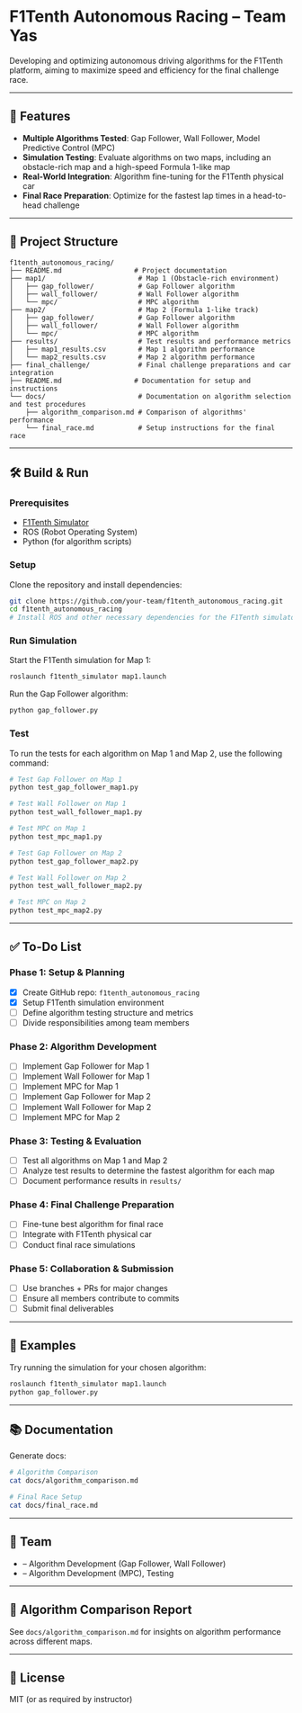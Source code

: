 # F1Tenth Autonomous Racing – Team Yas

Developing and optimizing autonomous driving algorithms for the F1Tenth platform, aiming to maximize speed and efficiency for the final challenge race.

---

## 🚀 Features

- **Multiple Algorithms Tested**: Gap Follower, Wall Follower, Model Predictive Control (MPC)
- **Simulation Testing**: Evaluate algorithms on two maps, including an obstacle-rich map and a high-speed Formula 1-like map
- **Real-World Integration**: Algorithm fine-tuning for the F1Tenth physical car
- **Final Race Preparation**: Optimize for the fastest lap times in a head-to-head challenge

---

## 📂 Project Structure

```
f1tenth_autonomous_racing/
├── README.md                  # Project documentation
├── map1/                       # Map 1 (Obstacle-rich environment)
│   ├── gap_follower/           # Gap Follower algorithm
│   ├── wall_follower/          # Wall Follower algorithm
│   └── mpc/                    # MPC algorithm
├── map2/                       # Map 2 (Formula 1-like track)
│   ├── gap_follower/           # Gap Follower algorithm
│   ├── wall_follower/          # Wall Follower algorithm
│   └── mpc/                    # MPC algorithm
├── results/                    # Test results and performance metrics
│   ├── map1_results.csv        # Map 1 algorithm performance
│   └── map2_results.csv        # Map 2 algorithm performance
├── final_challenge/            # Final challenge preparations and car integration
├── README.md                  # Documentation for setup and instructions
└── docs/                       # Documentation on algorithm selection and test procedures
    ├── algorithm_comparison.md # Comparison of algorithms' performance
    └── final_race.md           # Setup instructions for the final race
```

---

## 🛠️ Build & Run

### Prerequisites
- [F1Tenth Simulator](https://github.com/F1Tenth/f1tenth_simulator)
- ROS (Robot Operating System)
- Python (for algorithm scripts)

### Setup

Clone the repository and install dependencies:

```bash
git clone https://github.com/your-team/f1tenth_autonomous_racing.git
cd f1tenth_autonomous_racing
# Install ROS and other necessary dependencies for the F1Tenth simulator
```

### Run Simulation

Start the F1Tenth simulation for Map 1:

```bash
roslaunch f1tenth_simulator map1.launch
```

Run the Gap Follower algorithm:

```bash
python gap_follower.py
```

### Test

To run the tests for each algorithm on Map 1 and Map 2, use the following command:

```bash
# Test Gap Follower on Map 1
python test_gap_follower_map1.py

# Test Wall Follower on Map 1
python test_wall_follower_map1.py

# Test MPC on Map 1
python test_mpc_map1.py

# Test Gap Follower on Map 2
python test_gap_follower_map2.py

# Test Wall Follower on Map 2
python test_wall_follower_map2.py

# Test MPC on Map 2
python test_mpc_map2.py
```

---

## ✅ To-Do List

### Phase 1: Setup & Planning
- [x] Create GitHub repo: `f1tenth_autonomous_racing`
- [x] Setup F1Tenth simulation environment
- [ ] Define algorithm testing structure and metrics
- [ ] Divide responsibilities among team members

### Phase 2: Algorithm Development
- [ ] Implement Gap Follower for Map 1
- [ ] Implement Wall Follower for Map 1
- [ ] Implement MPC for Map 1
- [ ] Implement Gap Follower for Map 2
- [ ] Implement Wall Follower for Map 2
- [ ] Implement MPC for Map 2

### Phase 3: Testing & Evaluation
- [ ] Test all algorithms on Map 1 and Map 2
- [ ] Analyze test results to determine the fastest algorithm for each map
- [ ] Document performance results in `results/`

### Phase 4: Final Challenge Preparation
- [ ] Fine-tune best algorithm for final race
- [ ] Integrate with F1Tenth physical car
- [ ] Conduct final race simulations

### Phase 5: Collaboration & Submission
- [ ] Use branches + PRs for major changes
- [ ] Ensure all members contribute to commits
- [ ] Submit final deliverables

---

## 🧪 Examples

Try running the simulation for your chosen algorithm:

```bash
roslaunch f1tenth_simulator map1.launch
python gap_follower.py
```

---

## 📚 Documentation

Generate docs:

```bash
# Algorithm Comparison
cat docs/algorithm_comparison.md

# Final Race Setup
cat docs/final_race.md
```

---

## 👥 Team

- <Your Name> – Algorithm Development (Gap Follower, Wall Follower)
- <Teammate Name> – Algorithm Development (MPC), Testing

---

## 📄 Algorithm Comparison Report

See `docs/algorithm_comparison.md` for insights on algorithm performance across different maps.

---

## 📜 License

MIT (or as required by instructor)
